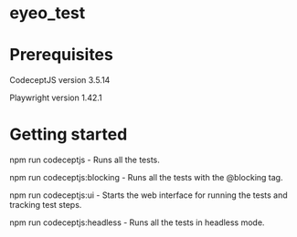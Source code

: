 # eyeo_test
# Prerequisites

CodeceptJS version 3.5.14

Playwright version 1.42.1

# Getting started
npm run codeceptjs - Runs all the tests.

npm run codeceptjs:blocking - Runs all the tests with the @blocking tag.

npm run codeceptjs:ui - Starts the web interface for running the tests and tracking test steps.

npm run codeceptjs:headless - Runs all the tests in headless mode.
